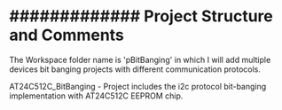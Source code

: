 # ############# Project Structure and Comments ######################
 
The Workspace folder name is 'pBitBanging' in which I will add multiple
devices bit banging projects with different communication protocols.

AT24C512C_BitBanging - Project includes the i2c protocol bit-banging
implementation with AT24C512C EEPROM chip.


